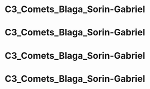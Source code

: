 # C3_Comets_Blaga_Sorin-Gabriel
# C3_Comets_Blaga_Sorin-Gabriel
# C3_Comets_Blaga_Sorin-Gabriel
# C3_Comets_Blaga_Sorin-Gabriel
